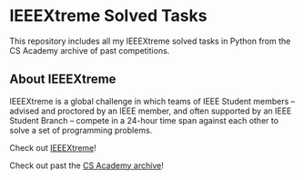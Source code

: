 # IEEEXtreme Solved Tasks

This repository includes all my IEEEXtreme solved tasks in Python
from the CS Academy archive of past competitions.

## About IEEEXtreme

IEEEXtreme is a global challenge in which teams of IEEE Student members 
– advised and proctored by an IEEE member, and often supported by an IEEE Student Branch 
– compete in a 24-hour time span against each other to solve a set of programming problems.

Check out [IEEEXtreme](https://ieeextreme.org/)!

Check out past the [CS Academy archive](https://csacademy.com/ieeextreme-practice/)!
